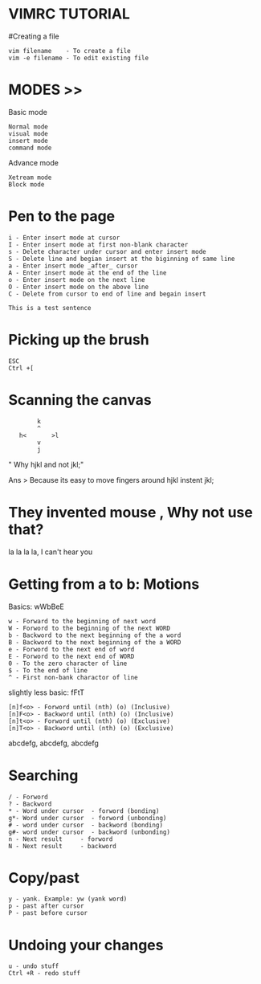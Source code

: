 
VIMRC TUTORIAL
=

#Creating a file

	vim filename    - To create a file
	vim -e filename - To edit existing file 

MODES >>
===

Basic mode 

	Normal mode 
	visual mode 
	insert mode 
	command mode
Advance mode 

	Xetream mode
	Block mode

Pen to the page
===

	i - Enter insert mode at cursor 
	I - Enter insert mode at first non-blank character
	s - Delete character under cursor and enter insert mode
	S - Delete line and begian insert at the biginning of same line 
	a - Enter insert mode _after_ cursor 
	A - Enter insert mode at the end of the line
	o - Enter insert mode on the next line
	O - Enter insert mode on the above line
	C - Delete from cursor to end of line and begain insert

	This is a test sentence 

Picking up the brush 
===

	ESC
	Ctrl +[

Scanning the canvas 
===
	
	       	k 
			^
	   h< 		>l
			v
            j

" Why hjkl and not jkl;" 

Ans > Because its easy to move fingers around hjkl instent jkl;

They invented mouse , Why not use that?
===

la la la la, I can't hear you


Getting from a to b: Motions
===

Basics: wWbBeE

	w - Forward to the beginning of next word
	W - Forword to the beginning of the next WORD
	b - Backword to the next beginning of the a word
	B - Backword to the next beginning of the a WORD
	e - Forword to the next end of word
	E - Forword to the next end of WORD
	0 - To the zero character of line
	$ - To the end of line 
	^ - First non-bank charactor of line


slightly less basic: fFtT 
	
	[n]f<o> - Forword until (nth) (o) (Inclusive)
	[n]F<o> - Backword until (nth) (o) (Inclusive) 
	[n]t<o> - Forword until (nth) (o) (Exclusive)
	[n]T<o> - Backword until (nth) (o) (Exclusive)
	
abcdefg, abcdefg, abcdefg


Searching 
===

	/ - Forword
	? - Backword
	* - Word under cursor  - forword (bonding)
	g*- Word under cursor  - forword (unbonding)
	# - word under cursor  - backword (bonding)
	g#- word under cursor  - backword (unbonding)
	n - Next result 	- forword
	N - Next result 	- backword


Copy/past
===

	y - yank. Example: yw (yank word)
	p - past after cursor 
	P - past before cursor 

Undoing your changes 
===

	u - undo stuff
	Ctrl +R - redo stuff


